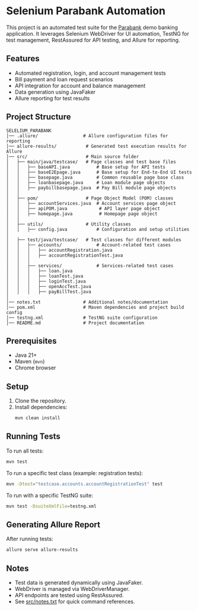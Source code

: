 
# Selenium Parabank Automation

This project is an automated test suite for the [Parabank](https://parabank.parasoft.com) demo banking application. It leverages Selenium WebDriver for UI automation, TestNG for test management, RestAssured for API testing, and Allure for reporting.

## Features

- Automated registration, login, and account management tests
- Bill payment and loan request scenarios
- API integration for account and balance management
- Data generation using JavaFaker
- Allure reporting for test results

## Project Structure

```
SELELIUM_PARABANK
│── .allure/                 # Allure configuration files for reporting  
│── allure-results/           # Generated test execution results for Allure  
│── src/                      # Main source folder  
│   ├── main/java/testcase/   # Page classes and test base files  
│   │   ├── baseAPI.java          # Base setup for API tests  
│   │   ├── baseE2Epage.java      # Base setup for End-to-End UI tests  
│   │   ├── basepage.java         # Common reusable page base class  
│   │   ├── loanbasepage.java     # Loan module page objects  
│   │   ├── paybillbasepage.java  # Pay Bill module page objects  
│   │
│   ├── pom/                  # Page Object Model (POM) classes  
│   │   ├── accountServices.java  # Account services page object  
│   │   ├── apiPOM.java            # API layer page object  
│   │   ├── homepage.java          # Homepage page object  
│   │
│   ├── utils/                # Utility classes  
│   │   ├── config.java           # Configuration and setup utilities  
│
│   ├── test/java/testcase/   # Test classes for different modules  
│   │   ├── accounts/             # Account-related test cases  
│   │   │   ├── accountRegistration.java  
│   │   │   ├── accountRegistrationTest.java  
│   │   │
│   │   ├── services/             # Services-related test cases  
│   │   │   ├── loan.java  
│   │   │   ├── loanTest.java  
│   │   │   ├── loginTest.java  
│   │   │   ├── openAccTest.java  
│   │   │   ├── payBillTest.java  
│
│── notes.txt                # Additional notes/documentation  
│── pom.xml                  # Maven dependencies and project build config  
│── testng.xml               # TestNG suite configuration  
│── README.md                # Project documentation  
```

## Prerequisites

- Java 21+
- Maven (`mvn`)
- Chrome browser

## Setup

1. Clone the repository.
2. Install dependencies:
   ```sh
   mvn clean install
   ```

## Running Tests

To run all tests:
```sh
mvn test
```

To run a specific test class (example: registration tests):
```sh
mvn -Dtest="testcase.accounts.accountRegistrationTest" test
```

To run with a specific TestNG suite:
```sh
mvn test -DsuiteXmlFile=testng.xml
```

## Generating Allure Report

After running tests:
```sh
allure serve allure-results
```

## Notes

- Test data is generated dynamically using JavaFaker.
- WebDriver is managed via WebDriverManager.
- API endpoints are tested using RestAssured.
- See [src/notes.txt](src/notes.txt) for quick command references.